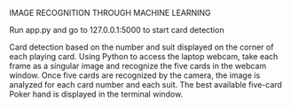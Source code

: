 IMAGE RECOGNITION THROUGH MACHINE LEARNING

Run app.py and go to 127.0.0.1:5000 to start card detection

Card detection based on the number and suit displayed on the corner of each playing card.
Using Python to access the laptop webcam, take each frame as a singular image and recognize the five cards in the webcam window.
Once five cards are recognized by the camera, the image is analyzed for each card number and each suit.
The best available five-card Poker hand is displayed in the terminal window.